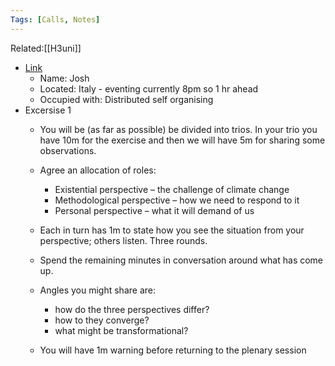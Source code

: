 ```yaml
---
Tags: [Calls, Notes]
---
```


Related:[[H3uni]]

- [Link](https://us02web.zoom.us/j/6457434322)
    - Name: Josh
    - Located: Italy - eventing currently 8pm so 1 hr ahead
    - Occupied with: Distributed self organising
- Excersise 1
    - You will be (as far as possible) be divided into trios. In your trio you have 10m for the exercise and then we will have 5m for sharing some observations.

    - Agree an allocation of roles:	
        - Existential perspective – the challenge of climate change
        - Methodological perspective – how we need to respond to it
        - Personal perspective – what it will demand of us
    - Each in turn has 1m to state how you see the situation from your perspective; others listen. Three rounds.
    - Spend the remaining minutes in conversation around what has come up. 
    - Angles you might share are:

        - how do the three perspectives differ?
        - how to they converge?
        - what might be transformational?
    - You will have 1m warning before returning to the plenary session 
